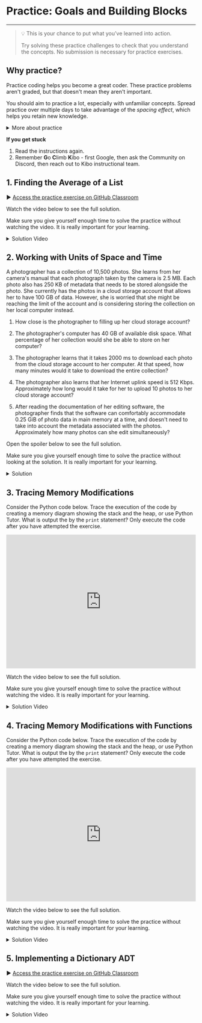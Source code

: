 # Practice: Goals and Building Blocks

---

> 💡 This is your chance to put what you’ve learned into action.
>
> Try solving these practice challenges to check that you understand the concepts.
> No submission is necessary for practice exercises.

## Why practice?

Practice coding helps you become a great coder. These practice problems aren't
graded, but that doesn't mean they aren't important.

You should aim to practice a lot, especially with unfamiliar concepts. Spread practice over multiple days to take advantage of the _spacing effect_, which helps you retain new knowledge.

<details><summary>More about practice</summary>

Practice helps you understand what you know, and what you don't know. It can be easy to trick yourself into thinking you understand something when you
do not -- or that you don't understand when you do. Practicing by writing code
or debugging code will help you find out what you really understand, and where
you are still confused.

Practice helps build confidence in your coding. The more programs you write, and
the more problems you solve, the more you learn that you are a capable coder and
problem-solver.

Practice doesn't always feel good - sometimes you'll be stumped! But, practice
shouldn't feel super frustrating either. If you find yourself getting angry at
yourself or the code, it's a good time to take a break and ask for help.

The **solutions** to each challenge are available, and you can view a video of the solution below each challenge.

* Try to go through the whole challenge without using the solution.
* If you can’t do the challenge without looking the solution, it means you don’t understand the material well enough yet.
* Try the next practice challenges without looking at the solution. If you need more practice challenges, reach out on Discord.

</details>

<aside>

**If you get stuck**
1. Read the instructions again.
2. Remember **G**o **C**limb **K**ibo - first Google, then ask the Community on Discord, then reach out to Kibo instructional team.

</aside>

## 1. Finding the Average of a List

▶️ [Access the practice exercise on GitHub Classroom](https://classroom.github.com/a/UBXIozxq)

Watch the video below to see the full solution.

Make sure you give yourself enough time to solve the practice without watching the video. It is really important for your learning.

<details><summary>Solution Video</summary>

<div
  style="position: relative; padding-bottom: 56.25%; height: 0;">
  <iframe
    src="https://www.youtube.com/embed/HRxKUVTDVTU"
    title="YouTube video player"
    frameborder="0"
    allow="accelerometer; autoplay; clipboard-write; encrypted-media; gyroscope; picture-in-picture"
    allowfullscreen
    style="position: absolute; top: 0; left: 0; width: 100%; height: 100%;">
  </iframe>
</div>

</details>

## 2. Working with Units of Space and Time

A photographer has a collection of 10,500 photos. She learns from her camera's manual that each photograph taken by the camera is 2.5 MB. Each photo also has 250 KB of metadata that needs to be stored alongside the photo. She currently has the photos in a cloud storage account that allows her to have 100 GB of data. However, she is worried that she might be reaching the limit of the account and is considering storing the collection on her local computer instead.

1. How close is the photographer to filling up her cloud storage account?

2. The photographer's computer has 40 GB of available disk space. What percentage of her collection would she be able to store on her computer?

3. The photographer learns that it takes 2000 ms to download each photo from the cloud storage account to her computer. At that speed, how many minutes would it take to download the entire collection?

4. The photographer also learns that her Internet uplink speed is 512 Kbps. Approximately how long would it take for her to upload 10 photos to her cloud storage account?

5. After reading the documentation of her editing software, the photographer finds that the software can comfortably accommodate 0.25 GiB of photo data in main memory at a time, and doesn't need to take into account the metadata associated with the photos. Approximately how many photos can she edit simultaneously?

Open the spoiler below to see the full solution.

Make sure you give yourself enough time to solve the practice without looking at the solution. It is really important for your learning.

<details><summary>Solution</summary>

1. Since the application being used in this problem is storage, it’s probably better to assume that the units are in terms of base 2. In other words, we could say that 1 KB = 1024 B, etc. However, since we’re just looking for rough numbers, we can use the base 10 system, i.e. 1 KB = 1000 B.
If that’s the case, then 250 KB of metadata is equivalent to .25 MB. Let’s add that to the size of the photo itself to get 2.75 MB of data overall for each picture.
If the photographer has 10,500 photos, that’s 10,500 * 2.75 MB = 28,875 MB = 28.875 GB of data. Therefore, she has used less than 29% of the available space on her cloud storage account.

2. Since her photo collection would only take up 28.875 GB of storage, she would be able to store 100% of it with more than 10 GB of storage space left over.

3. To download all 10,500 photos, it would take 10,500 * 2000 ms = 21000000 ms = 21000 seconds = 350 minutes.

4. Let’s convert the Internet uplink speed to MBps so that we have units that can be directly calculated with a 2.75 MB photo. 512 Kbps = 64 KBps (since there are 8 bits in a byte). We then have 64 KBps = .064 MBps. Therefore, .064 MBps * 2.75 MB means that every photo can be uploaded in .176 seconds. To upload 10 photos would therefore take 1.76 seconds.

5. Since this problem specifically mentions GiB, let’s use base 2 units and assume that each photo is really 2.5 MiB. We don’t need to include the metadata. 0.25 GiB = 250 MiB, so the editing software can hold 250 MiB / 2.5 MiB = 100 photos at a time.

</details>

## 3. Tracing Memory Modifications

Consider the Python code below. Trace the execution of the code by creating a memory diagram showing the stack and the heap, or use Python Tutor. What is output the by the `print` statement? Only execute the code after you have attempted the exercise.

<iframe src="https://trinket.io/embed/python/3d20d411fa" width="100%" height="356" frameborder="0" marginwidth="0" marginheight="0" allowfullscreen></iframe>

Watch the video below to see the full solution.

Make sure you give yourself enough time to solve the practice without watching the video. It is really important for your learning.

<details><summary>Solution Video</summary>

<div
  style="position: relative; padding-bottom: 56.25%; height: 0;">
  <iframe
    src="https://www.youtube.com/embed/QEcZdylRiKo"
    title="YouTube video player"
    frameborder="0"
    allow="accelerometer; autoplay; clipboard-write; encrypted-media; gyroscope; picture-in-picture"
    allowfullscreen
    style="position: absolute; top: 0; left: 0; width: 100%; height: 100%;">
  </iframe>
</div>

</details>

## 4. Tracing Memory Modifications with Functions

Consider the Python code below. Trace the execution of the code by creating a memory diagram showing the stack and the heap, or use Python Tutor. What is output the by the `print` statement? Only execute the code after you have attempted the exercise.

<iframe src="https://trinket.io/embed/python/5a6d5ad261" width="100%" height="356" frameborder="0" marginwidth="0" marginheight="0" allowfullscreen></iframe>

Watch the video below to see the full solution.

Make sure you give yourself enough time to solve the practice without watching the video. It is really important for your learning.

<details><summary>Solution Video</summary>

<div
  style="position: relative; padding-bottom: 56.25%; height: 0;">
  <iframe
    src="https://www.youtube.com/embed/LD3Gmrb3Mao"
    title="YouTube video player"
    frameborder="0"
    allow="accelerometer; autoplay; clipboard-write; encrypted-media; gyroscope; picture-in-picture"
    allowfullscreen
    style="position: absolute; top: 0; left: 0; width: 100%; height: 100%;">
  </iframe>
</div>

</details>

## 5. Implementing a Dictionary ADT

▶️ [Access the practice exercise on GitHub Classroom](https://classroom.github.com/a/LR5HZIuC)

Watch the video below to see the full solution.

Make sure you give yourself enough time to solve the practice without watching the video. It is really important for your learning.

<details><summary>Solution Video</summary>

<div
  style="position: relative; padding-bottom: 56.25%; height: 0;">
  <iframe
    src="https://www.youtube.com/embed/CeBgqqI5tV0"
    title="YouTube video player"
    frameborder="0"
    allow="accelerometer; autoplay; clipboard-write; encrypted-media; gyroscope; picture-in-picture"
    allowfullscreen
    style="position: absolute; top: 0; left: 0; width: 100%; height: 100%;">
  </iframe>
</div>

</details>
